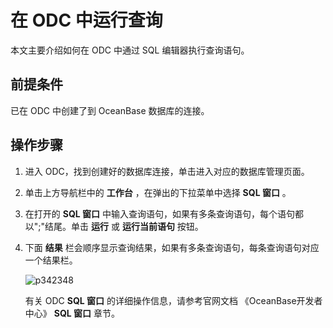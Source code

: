 # 在 ODC 中运行查询

本文主要介绍如何在 ODC 中通过 SQL 编辑器执行查询语句。

## 前提条件

已在 ODC 中创建了到 OceanBase 数据库的连接。

## 操作步骤

1. 进入 ODC，找到创建好的数据库连接，单击进入对应的数据库管理页面。

2. 单击上方导航栏中的 **工作台** ，在弹出的下拉菜单中选择 **SQL 窗口** 。

3. 在打开的 **SQL 窗口** 中输入查询语句，如果有多条查询语句，每个语句都以";"结尾。单击 **运行** 或 **运行当前语句** 按钮。

4. 下面 **结果** 栏会顺序显示查询结果，如果有多条查询语句，每条查询语句对应一个结果栏。

    ![p342348](https://obbusiness-private.oss-cn-shanghai.aliyuncs.com/doc/img/observer-enterprise/V3.2.3/zh-CN/3.deploy-the-oceanbase-database/image022.jpg)

    有关 ODC **SQL 窗口** 的详细操作信息，请参考官网文档 《OceanBase开发者中心》 **SQL 窗口** 章节。
